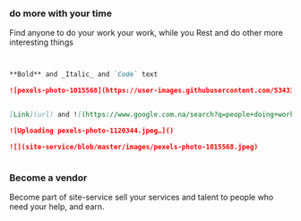 

### do more with your time

Find anyone to do your work your work, while you Rest and do other more interesting things


```markdown


**Bold** and _Italic_ and `Code` text

![pexels-photo-1015568](https://user-images.githubusercontent.com/53431650/62964005-6a0d9d80-be02-11e9-8301-098211248aea.jpeg)


[Link](url) and ![(https://www.google.com.na/search?q=people+doing+work+for+people&rlz=1C1GCEU_enNA862&tbm=isch&source=iu&ictx=1&fir=X5Ni6wwpKlYaBM%253A%252CQXmQJJc4JvNhlM%252C_&vet=1&usg=AI4_-kRgiKuMZtIm7SJCq5QMEdOOGU29MA&sa=X&ved=2ahUKEwiEnPG2kYDkAhVYUxUIHQN_BzkQ9QEwCnoECAUQCQ#imgrc=X5Ni6wwpKlYaBM:)]

![Uploading pexels-photo-1120344.jpeg…]()

![](site-service/blob/master/images/pexels-photo-1015568.jpeg)



```

### Become a vendor

Become part of site-service sell your services and talent to people who need your help, and earn.
